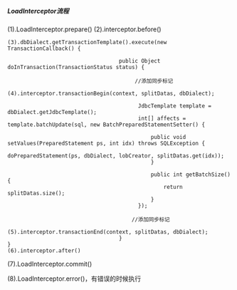 
##### LoadInterceptor流程

(1).LoadInterceptor.prepare()
    (2).interceptor.before()

    (3).dbDialect.getTransactionTemplate().execute(new TransactionCallback() {

                                       public Object doInTransaction(TransactionStatus status) {

                                            //添加同步标记
                                           (4).interceptor.transactionBegin(context, splitDatas, dbDialect);

                                             JdbcTemplate template = dbDialect.getJdbcTemplate();
                                             int[] affects = template.batchUpdate(sql, new BatchPreparedStatementSetter() {

                                                 public void setValues(PreparedStatement ps, int idx) throws SQLException {
                                                     doPreparedStatement(ps, dbDialect, lobCreator, splitDatas.get(idx));
                                                 }

                                                 public int getBatchSize() {
                                                     return splitDatas.size();
                                                 }
                                             });

                                           //添加同步标记
                                           (5).interceptor.transactionEnd(context, splitDatas, dbDialect);
                                       }
    }
    (6).interceptor.after()

(7).LoadInterceptor.commit()

(8).LoadInterceptor.error()，有错误的时候执行




